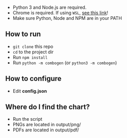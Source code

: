*   Python 3 and Node.js are required.
*   Chrome is required. If using `WSL`, [see this link](https://scottspence.com/posts/use-chrome-in-ubuntu-wsl)!
*   Make sure Python, Node and NPM are in your PATH

## How to run

*   `git clone` this repo
*   `cd` to the project dir
*   Run `npm install`
*   Run `python -m combogen` (or `python3 -m combogen`)

## How to configure

*   Edit **config.json**

## Where do I find the chart?

*   Run the script
*   PNGs are located in output/png/
*   PDFs are located in output/pdf/
